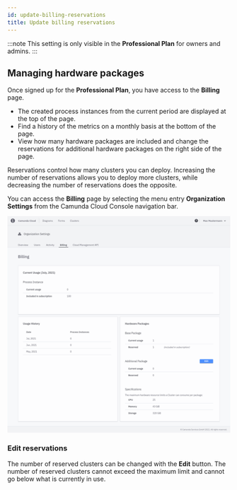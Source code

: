 ```yaml
---
id: update-billing-reservations
title: Update billing reservations
---
```


:::note
This setting is only visible in the **Professional Plan** for owners and admins.
:::

## Managing hardware packages

Once signed up for the **Professional Plan**, you have access to the **Billing** page.

- The created process instances from the current period are displayed at the top of the page.
- Find a history of the metrics on a monthly basis at the bottom of the page.
- View how many hardware packages are included and change the reservations for additional hardware packages on the right side of the page.

Reservations control how many clusters you can deploy. Increasing the number of reservations allows you to deploy more clusters, while decreasing the number of reservations does the opposite.

You can access the **Billing** page by selecting the menu entry **Organization Settings** from the Camunda Cloud Console navigation bar.

![billing-overview](./img/billing-overview.png)

### Edit reservations

The number of reserved clusters can be changed with the **Edit** button. The number of reserved clusters cannot exceed the maximum limit and cannot go below what is currently in use.
